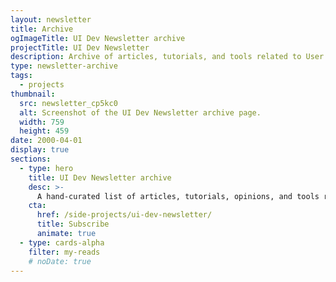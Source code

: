```yaml
---
layout: newsletter
title: Archive
ogImageTitle: UI Dev Newsletter archive
projectTitle: UI Dev Newsletter
description: Archive of articles, tutorials, and tools related to User Interface development delivered to your inbox every two weeks.
type: newsletter-archive
tags:
  - projects
thumbnail:
  src: newsletter_cp5kc0
  alt: Screenshot of the UI Dev Newsletter archive page.
  width: 759
  height: 459
date: 2000-04-01
display: true
sections:
  - type: hero
    title: UI Dev Newsletter archive
    desc: >-
      A hand-curated list of articles, tutorials, opinions, and tools related to User Interface development delivered to your inbox every two weeks.
    cta:
      href: /side-projects/ui-dev-newsletter/
      title: Subscribe
      animate: true
  - type: cards-alpha
    filter: my-reads
    # noDate: true
---
```

